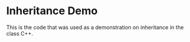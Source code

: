# Inheritance Demo

This is the code that was used as a demonstration on inheritance in the class C++.
